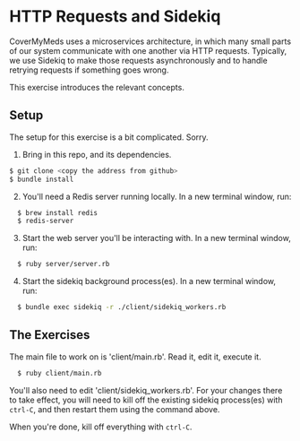 # HTTP Requests and Sidekiq

CoverMyMeds uses a microservices architecture, in which many small parts of
our system communicate with one another via HTTP requests.  Typically, we use 
Sidekiq to make those requests asynchronously and to handle retrying requests
if something goes wrong.

This exercise introduces the relevant concepts.

## Setup

The setup for this exercise is a bit complicated.  Sorry.

1. Bring in this repo, and its dependencies.
  ```bash
  $ git clone <copy the address from github>
  $ bundle install
  ```

2. You'll need a Redis server running locally.  In a new terminal window, run:
  ```bash
    $ brew install redis
    $ redis-server
  ```

3. Start the web server you'll be interacting with.  In a new terminal window, run:
  ```bash
    $ ruby server/server.rb
  ```

4. Start the sidekiq background process(es).  In a new terminal window, run:
  ```bash
    $ bundle exec sidekiq -r ./client/sidekiq_workers.rb
  ```


## The Exercises

The main file to work on is 'client/main.rb'.  Read it, edit it, execute it.
  ```bash
    $ ruby client/main.rb
  ```

You'll also need to edit 'client/sidekiq_workers.rb'.  For your changes there to take effect,
you will need to kill off the existing sidekiq process(es) with `ctrl-C`, and then restart
them using the command above.

When you're done, kill off everything with `ctrl-C`.
